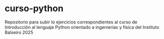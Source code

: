 # curso-python

Repositorio para subir lo ejercicios correspondientes al curso de Introducción al lenguaje Python orientado a ingenierías y física del Instituto Balseiro 2025 
